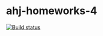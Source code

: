 # ahj-homeworks-4

[![Build status](https://ci.appveyor.com/api/projects/status/3pyxd6afltc8knb8?svg=true)](https://ci.appveyor.com/project/nugmanov87/ahj-4)
